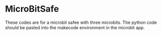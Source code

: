 # MicroBitSafe
These codes are for a microbit safee with three microbits. The python code should be pasted into the makecode environment in the microbit app. 
